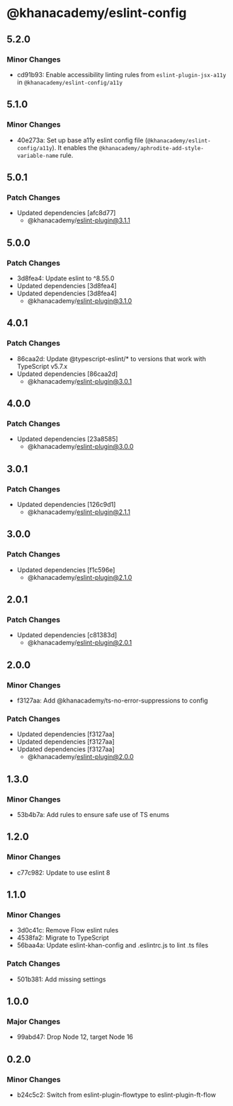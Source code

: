 # @khanacademy/eslint-config

## 5.2.0

### Minor Changes

-   cd91b93: Enable accessibility linting rules from `eslint-plugin-jsx-a11y` in `@khanacademy/eslint-config/a11y`

## 5.1.0

### Minor Changes

-   40e273a: Set up base a11y eslint config file (`@khanacademy/eslint-config/a11y`). It enables the `@khanacademy/aphrodite-add-style-variable-name` rule.

## 5.0.1

### Patch Changes

-   Updated dependencies [afc8d77]
    -   @khanacademy/eslint-plugin@3.1.1

## 5.0.0

### Patch Changes

-   3d8fea4: Update eslint to ^8.55.0
-   Updated dependencies [3d8fea4]
-   Updated dependencies [3d8fea4]
    -   @khanacademy/eslint-plugin@3.1.0

## 4.0.1

### Patch Changes

-   86caa2d: Update @typescript-eslint/\* to versions that work with TypeScript v5.7.x
-   Updated dependencies [86caa2d]
    -   @khanacademy/eslint-plugin@3.0.1

## 4.0.0

### Patch Changes

-   Updated dependencies [23a8585]
    -   @khanacademy/eslint-plugin@3.0.0

## 3.0.1

### Patch Changes

-   Updated dependencies [126c9d1]
    -   @khanacademy/eslint-plugin@2.1.1

## 3.0.0

### Patch Changes

-   Updated dependencies [f1c596e]
    -   @khanacademy/eslint-plugin@2.1.0

## 2.0.1

### Patch Changes

-   Updated dependencies [c81383d]
    -   @khanacademy/eslint-plugin@2.0.1

## 2.0.0

### Minor Changes

-   f3127aa: Add @khanacademy/ts-no-error-suppressions to config

### Patch Changes

-   Updated dependencies [f3127aa]
-   Updated dependencies [f3127aa]
-   Updated dependencies [f3127aa]
    -   @khanacademy/eslint-plugin@2.0.0

## 1.3.0

### Minor Changes

-   53b4b7a: Add rules to ensure safe use of TS enums

## 1.2.0

### Minor Changes

-   c77c982: Update to use eslint 8

## 1.1.0

### Minor Changes

-   3d0c41c: Remove Flow eslint rules
-   4538fa2: Migrate to TypeScript
-   56baa4a: Update eslint-khan-config and .eslintrc.js to lint .ts files

### Patch Changes

-   501b381: Add missing settings

## 1.0.0

### Major Changes

-   99abd47: Drop Node 12, target Node 16

## 0.2.0

### Minor Changes

-   b24c5c2: Switch from eslint-plugin-flowtype to eslint-plugin-ft-flow
